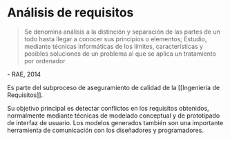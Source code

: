 # Análisis de requisitos
>Se denomina análisis a la distinción y separación de las partes de un todo hasta llegar a conocer sus principios o elementos; Estudio, mediante técnicas informáticas de los límites, características y posibles soluciones de un problema al que se aplica un tratamiento por ordenador

\- RAE, 2014

Es parte del subproceso de aseguramiento de calidad de la [[Ingeniería de Requisitos]].

Su objetivo principal es detectar conflictos en los requisitos obtenidos, normalmente mediante técnicas de modelado conceptual y de prototipado de interfaz de usuario. Los modelos generados también son una importante herramienta de comunicación con los diseñadores y programadores.
